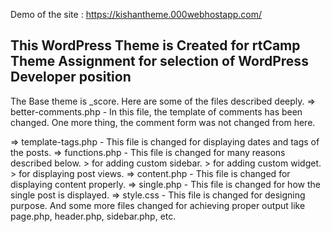 Demo of the site : https://kishantheme.000webhostapp.com/


This WordPress Theme is Created for rtCamp Theme Assignment for selection of WordPress Developer position
------------------------------------------------------------------------------------------------------------------------------
The Base theme is _score.
Here are some of the files described deeply.
=> better-comments.php - In this file, the template of comments has been changed. One more thing, the comment form was not changed from       here.

=> template-tags.php - This file is changed for displaying dates and tags of the posts.
=> functions.php - This file is changed for many reasons described below.
      > for adding custom sidebar.
      > for adding custom widget.
      > for displaying post views.
=> content.php - This file is changed for displaying content properly.
=> single.php - This file is changed for how the single post is displayed.
=> style.css - This file is changed for designing purpose.
And some more files changed for achieving proper output like page.php, header.php, sidebar.php, etc.


